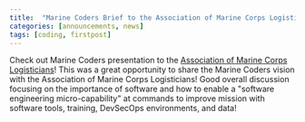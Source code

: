 ```yaml
---
title:  "Marine Coders Brief to the Association of Marine Corps Logisticians"
categories: [announcements, news]
tags: [coding, firstpost]
---
```


Check out Marine Coders presentation to the [Association of Marine Corps Logisticians](https://www.youtube.com/watch?v=XybGruUNc7s)!  This was a great opportunity to share the Marine Coders vision with the Association of Marine Corps Logisticians! Good overall discussion focusing on the importance of software and how to enable a "software engineering micro-capability" at commands to improve mission with software tools, training, DevSecOps environments, and data!

